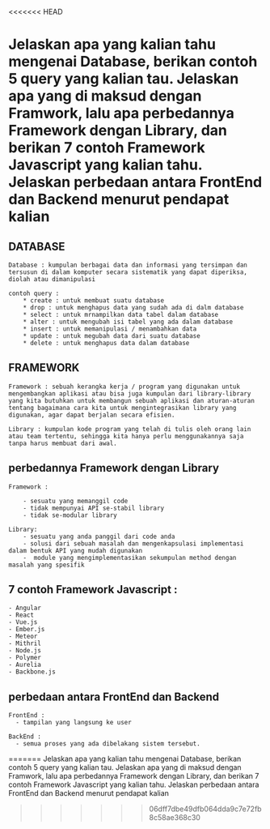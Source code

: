 <<<<<<< HEAD
# Jelaskan apa yang kalian tahu mengenai Database, berikan contoh 5 query yang kalian tau. Jelaskan apa yang di maksud dengan Framwork, lalu apa perbedannya Framework dengan Library, dan berikan 7 contoh Framework Javascript yang kalian tahu. Jelaskan perbedaan antara FrontEnd dan Backend menurut pendapat kalian

## DATABASE

    Database : kumpulan berbagai data dan informasi yang tersimpan dan tersusun di dalam komputer secara sistematik yang dapat diperiksa, diolah atau dimanipulasi

    contoh query :
        * create : untuk membuat suatu database
        * drop : untuk menghapus data yang sudah ada di dalm database
        * select : untuk mrnampilkan data tabel dalam database
        * alter : untuk mengubah isi tabel yang ada dalam database
        * insert : untuk memanipulasi / menambahkan data
        * update : untuk megubah data dari suatu database
        * delete : untuk menghapus data dalam database

## FRAMEWORK

    Framework : sebuah kerangka kerja / program yang digunakan untuk mengembangkan aplikasi atau bisa juga kumpulan dari library-library yang kita butuhkan untuk membangun sebuah aplikasi dan aturan-aturan tentang bagaimana cara kita untuk mengintegrasikan library yang digunakan, agar dapat berjalan secara efisien.

    Library : kumpulan kode program yang telah di tulis oleh orang lain atau team tertentu, sehingga kita hanya perlu menggunakannya saja tanpa harus membuat dari awal.
    
## perbedannya Framework dengan Library

    Framework :

        - sesuatu yang memanggil code
        - tidak mempunyai API se-stabil library
        - tidak se-modular library

    Library: 
        - sesuatu yang anda panggil dari code anda
        - solusi dari sebuah masalah dan mengenkapsulasi implementasi dalam bentuk API yang mudah digunakan
        -  module yang mengimplementasikan sekumpulan method dengan masalah yang spesifik

## 7 contoh Framework Javascript :
    - Angular
    - React
    - Vue.js
    - Ember.js
    - Meteor
    - Mithril
    - Node.js
    - Polymer
    - Aurelia
    - Backbone.js


## perbedaan antara FrontEnd dan Backend

    FrontEnd : 
      - tampilan yang langsung ke user
    
    BackEnd : 
      - semua proses yang ada dibelakang sistem tersebut. 
=======
Jelaskan apa yang kalian tahu mengenai Database, berikan contoh 5 query yang kalian tau. Jelaskan apa yang di maksud dengan Framwork, lalu apa perbedannya Framework dengan Library, dan berikan 7 contoh Framework Javascript yang kalian tahu. Jelaskan perbedaan antara FrontEnd dan Backend menurut pendapat kalian
>>>>>>> 06dff7dbe49dfb064dda9c7e72fb8c58ae368c30
